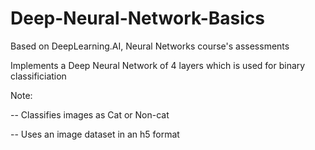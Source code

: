 # Deep-Neural-Network-Basics
Based on DeepLearning.AI, Neural Networks course's assessments

Implements a Deep Neural Network of 4 layers which is used for binary classificiation

Note:

-- Classifies images as Cat or Non-cat

-- Uses an image dataset in an h5 format
